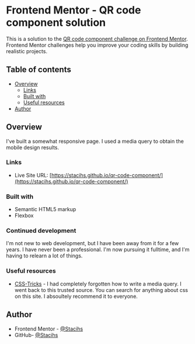 # Frontend Mentor - QR code component solution

This is a solution to the [QR code component challenge on Frontend Mentor](https://www.frontendmentor.io/challenges/qr-code-component-iux_sIO_H). Frontend Mentor challenges help you improve your coding skills by building realistic projects.

## Table of contents

- [Overview](#overview)
  - [Links](#links)
  - [Built with](#built-with)
  - [Useful resources](#useful-resources)
- [Author](#author)

## Overview

I've built a somewhat responsive page. I used a media query to obtain the mobile design results.

### Links

- Live Site URL: [https://stacihs.github.io/qr-code-component/](https://stacihs.github.io/qr-code-component/)

### Built with

- Semantic HTML5 markup
- Flexbox

### Continued development

I'm not new to web development, but I have been away from it for a few years. I have never been a professional. I'm now pursuing it fulltime, and I'm having to relearn a lot of things.

### Useful resources

- [CSS-Tricks](https://css-tricks.com/a-complete-guide-to-css-media-queries/) - I had completely forgotten how to write a media query. I went back to this trusted source. You can search for anything about css on this site. I absoultely recommend it to everyone.

## Author

- Frontend Mentor - [@Stacihs](https://www.frontendmentor.io/profile/Stacihs)
- GitHub- [@Stacihs](https://github.com/Stacihs)
